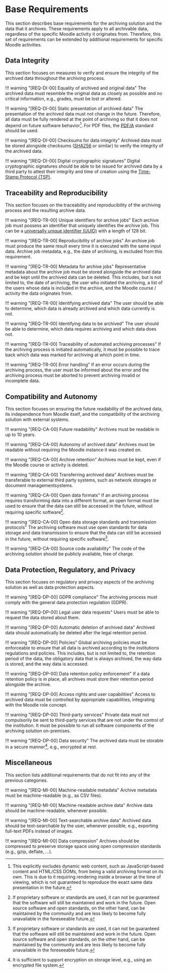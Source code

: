 # Base Requirements

This section describes base requirements for the archiving solution and the data that it archives. These requirements
apply to all archivable data, regardless of the specific Moodle activity it originates from. Therefore, this set of
requirements can be extended by additional requirements for specific Moodle activities.


## Data Integrity

This section focuses on measures to verify and ensure the integrity of the archived data throughout the archiving
process.

!!! warning "[REQ-DI-00] Equality of archived and original data"
    The archived data must resemble the original data as closely as possible and no critical information, e.g., grades,
    must be lost or altered.

!!! warning "[REQ-DI-00] Static presentation of archived data"
    The presentation of the archived data must not change in the future. Therefore, all data must be fully rendered at
    the point of archiving so that it does not depend on future software behavior[^1]. For PDF files,
    the [PDF/A](https://en.wikipedia.org/wiki/PDF/A) standard should be used.

!!! warning "[REQ-DI-00] Checksums for data integrity"
    Archived data must be stored alongside checksums ([SHA256](https://en.wikipedia.org/wiki/SHA-2) or similar) to
    verify the integrity of the archived data.

!!! warning "[REQ-DI-00] Digital cryptographic signatures"
    Digital cryptographic signatures should be able to be issued for archived data by a third party to attest their
    integrity and time of creation using the [Time-Stamp Protocol (TSP)](https://datatracker.ietf.org/doc/html/rfc3161).

[^1]: This explicitly excludes dynamic web content, such as JavaScript-based content and HTML/CSS DOMs, from being a
valid archiving format on its own. This is due to it requiring rendering inside a browser at the time of viewing, which
is not guaranteed to reproduce the exact same data presentation in the future.


## Traceability and Reproducibility

This section focuses on the traceability and reproducibility of the archiving process and the resulting archive data.

!!! warning "[REQ-TR-00] Unique identifiers for archive jobs"
    Each archive job must possess an identifier that uniquely identifies the archive job. This can be a
    [universally unique identifier (UUID)](https://pubs.opengroup.org/onlinepubs/9629399/apdxa.htm) with a length of 128
    bit.

!!! warning "[REQ-TR-00] Reproducibility of archive jobs"
    An archive job must produce the same result every time it is executed with the same input data. Archive job metadata,
    e.g., the date of archiving, is excluded from this requirement.

!!! warning "[REQ-TR-00] Metadata for archive jobs"
    Representative metadata about the archive job must be stored alongside the archived data and be kept until the
    archived data can be deleted. This includes, but is not limited to, the date of archiving, the user who initiated
    the archiving, a list of the users whose data is included in the archive, and the Moodle course / activity the data
    originates from.

!!! warning "[REQ-TR-00] Identifying archived data"
    The user should be able to determine, which data is already archived and which data currently is not.

!!! warning "[REQ-TR-00] Identifying data to be archived"
    The user should be able to determine, which data requires archiving and which data does not.

!!! warning "[REQ-TR-00] Traceability of automated archiving processes"
    If the archiving process is initiated automatically, it must be possible to trace back which data was marked for
    archiving at which point in time.

!!! warning "[REQ-TR-00] Error handling"
    If an error occurs during the archiving process, the user must be informed about the error and the archiving process
    must be aborted to prevent archiving invalid or incomplete data.


## Compatibility and Autonomy

This section focuses on ensuring the future readability of the archived data, its independence from Moodle itself, and 
the compatibility of the archiving solution with external systems.

!!! warning "[REQ-CA-00] Future readability"
    Archives must be readable in up to 10 years.

!!! warning "[REQ-CA-00] Autonomy of archived data"
    Archives must be readable without requiring the Moodle instance it was created on.

!!! warning "[REQ-CA-00] Archive retention"
    Archives must be kept, even if the Moodle course or activity is deleted.

!!! warning "[REQ-CA-00] Transferring archived data"
    Archives must be transferable to external third party systems, such as network storages or document managementsystems.

!!! warning "[REQ-CA-00] Open data formats"
    If an archiving process requires transforming data into a different format, an open format must be used to ensure that
    the data can still be accessed in the future, without requiring specific software[^2].

!!! warning "[REQ-CA-00] Open data storage standards and transmission protocols"
    The archiving software must use open standards for data storage and data transmission to ensure that the data can
    still be accessed in the future, without requiring specific software[^2].

!!! warning "[REQ-CA-00] Source code availability"
    The code of the archiving solution should be publicly available, free of charge.


[^2]: If proprietary software or standards are used, it can not be guaranteed that the software will still be maintained
and work in the future. Open source software and open standards, on the other hand, can be maintained by the community
and are less likely to become fully unavailable in the foreseeable future.


## Data Protection, Regulatory, and Privacy

This section focuses on regulatory and privacy aspects of the archiving solution as well as data protection aspects.

!!! warning "[REQ-DP-00] GDPR compliance"
    The archiving process must comply with the general data protection regulation (GDPR).

!!! warning "[REQ-DP-00] Legal user data requests"
    Users must be able to request the data stored about them.

!!! warning "[REQ-DP-00] Automatic deletion of archived data"
    Archived data should automatically be deleted after the legal retention period.

!!! warning "[REQ-DP-00] Policies"
    Global archiving policies must be enforceable to ensure that all data is archived according to the institutions 
    regulations and policies. This includes, but is not limited to, the retention period of the data, the obligatory
    data that is always archived, the way data is stored, and the way data is accessed.

!!! warning "[REQ-DP-00] Data retention policy enforcement"
    If a data retention policy is in place, all archives must store their retention period alongside the archive.

!!! warning "[REQ-DP-00] Access rights and user capabilities"
    Access to archived data must be controlled by appropriate capabilities, integrating with the Moodle role concept.

!!! warning "[REQ-DP-00] Third-party services"
    Private data must not compulsorily be sent to third-party services that are not under the control of the
    institution. It must be possible to run all software components of the archiving solution on-premises.

!!! warning "[REQ-DP-00] Data security"
    The archived data must be storable in a secure manner[^3], e.g., encrypted at rest.

[^3]: It is sufficient to support encryption on storage level, e.g., using an encrypted file system.


## Miscellaneous

This section lists additional requirements that do not fit into any of the previous categories.

!!! warning "[REQ-MI-00] Machine-readable metadata"
    Archive metadata must be machine-readable (e.g., as CSV files).

!!! warning "[REQ-MI-00] Machine-readable archive data"
    Archive data should be machine-readable, whenever possible.

!!! warning "[REQ-MI-00] Text-searchable archive data"
    Archived data should be text-searchable by the user, whenever possible, e.g., exporting full-text PDFs instead of
    images.

!!! warning "[REQ-MI-00] Data compression"
    Archives should be compressed to preserve storage space using open compression standards (e.g., gzip, deflate, ...).

